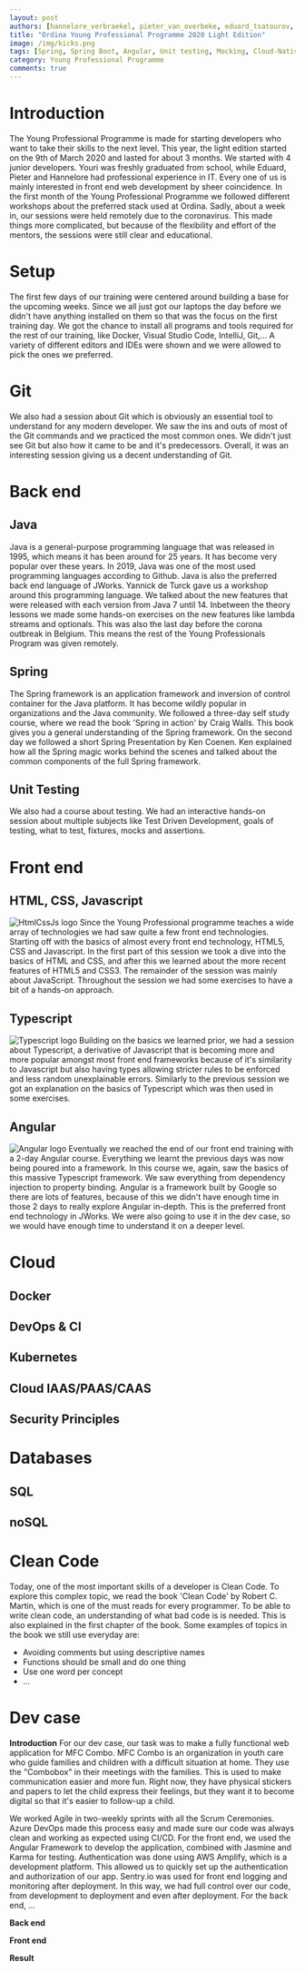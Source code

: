 ```yaml
---
layout: post
authors: [hannelore_verbraekel, pieter_van_overbeke, eduard_tsatourov, youri_vermeir]
title: "Ordina Young Professional Programme 2020 Light Edition"
image: /img/kicks.png
tags: [Spring, Spring Boot, Angular, Unit testing, Mocking, Cloud-Native, Git, DevOps, Docker, TypeScript, Kickstarter, Young Professional Program, Security]
category: Young Professional Programme
comments: true
---
```


# Introduction
The Young Professional Programme is made for starting developers who want to take their skills to the next level. This year, the light edition started on the 9th of March 2020 and lasted for about 3 months. 
We started with 4 junior developers. Youri was freshly graduated from school, while Eduard, Pieter and Hannelore had professional experience in IT.
Every one of us is mainly interested in front end web development by sheer coincidence.
In the first month of the Young Professional Programme we followed different workshops about the preferred stack used at Ordina. Sadly, about a week in, our sessions were held remotely due to the coronavirus. This made things more complicated, but because of the flexibility and effort of the mentors, the sessions were still clear and educational. 

# Setup
The first few days of our training were centered around building a base for the upcoming weeks. Since we all just got our laptops the day before we didn't have anything installed on them so that was the focus on the first training day.
We got the chance to install all programs and tools required for the rest of our training, like Docker, Visual Studio Code, IntelliJ, Git,...
A variety of different editors and IDEs were shown and we were allowed to pick the ones we preferred.

# Git
We also had a session about Git which is obviously an essential tool to understand for any modern developer. We saw the ins and outs of most of the Git commands and we practiced the most common ones. We didn't just see Git but also how it came to be and it's predecessors. Overall, it was an interesting session giving us a decent understanding of Git.

# Back end
## Java
Java is a general-purpose programming language that was released in 1995, which means it has been around for 25 years. It has become very popular over these years. In 2019, Java was one of the most used programming languages according to Github.
Java is also the preferred back end language of JWorks. Yannick de Turck gave us a workshop around this programming language. We talked about the new features that were released with each version from Java 7 until 14. Inbetween the theory lessons we made some hands-on exercises on the new features like lambda streams and optionals. 
This was also the last day before the corona outbreak in Belgium. This means the rest of the Young Professionals Program was given remotely. 
 
## Spring
The Spring framework is an application framework and inversion of control container for the Java platform. It has become wildly popular in organizations and the Java community. We followed a three-day self study course, where we read the book 'Spring in action' by Craig Walls. This book gives you a general understanding of the Spring framework. On the second day we followed a short Spring Presentation by Ken Coenen. Ken explained how all the Spring magic works behind the scenes and talked about the common components of the full Spring framework.
 
## Unit Testing
We also had a course about testing. We had an interactive hands-on session about multiple subjects like Test Driven Development, goals of testing, what to test, fixtures, mocks and assertions.

# Front end

## HTML, CSS, Javascript
<img class="image left" style="max-width: 150px; margin: 0;" alt="HtmlCssJs logo" src="/img/2020-03-31-Young-Professional-2020-Light/html-css-js.png">
Since the Young Professional programme teaches a wide array of technologies we had saw quite a few front end technologies.
Starting off with the basics of almost every front end technology, HTML5, CSS and Javascript. 
In the first part of this session we took a dive into the basics of HTML and CSS, and after this we learned about the more recent features of HTML5 and CSS3. The remainder of the session was mainly about JavaScript. Throughout the session we had some exercises to have a bit of a hands-on approach.

## Typescript
<img class="image right" style="max-width: 200px; margin: 0;" alt="Typescript logo" src="/img/2020-03-31-Young-Professional-2020-Light/typescript.png">
Building on the basics we learned prior, we had a session about Typescript, a derivative of Javascript that is becoming more and more popular amongst most front end frameworks because of it's similarity to Javascript but also having types allowing stricter rules to be enforced and less random unexplainable errors. Similarly to the previous session we got an explanation on the basics of Typescript which was then used in some exercises.

## Angular
<img class="image left" style="max-width: 200px; margin: 0;" alt="Angular logo" src="/img/2020-03-31-Young-Professional-2020-Light/angular.png">
Eventually we reached the end of our front end training with a 2-day Angular course. Everything we learnt the previous days was now being poured into a framework. In this course we, again, saw the basics of this massive Typescript framework. We saw everything from dependency injection to property binding. Angular is a framework built by Google so there are lots of features, because of this we didn't have enough time in those 2 days to really explore Angular in-depth. This is  the preferred front end technology in JWorks. We were also going to use it in the dev case, so we would have enough time to understand it on a deeper level.

# Cloud

## Docker

## DevOps & CI

## Kubernetes

## Cloud IAAS/PAAS/CAAS

## Security Principles

# Databases

## SQL

## noSQL

# Clean Code
Today, one of the most important skills of a developer is Clean Code. 
To explore this complex topic, we read the book 'Clean Code' by Robert C. Martin, which is one of the must reads for every programmer.
To be able to write clean code, an understanding of what bad code is is needed. This is also explained in the first chapter of the book.
Some examples of topics in the book we still use everyday are: 
- Avoiding comments but using descriptive names
- Functions should be small and do one thing
- Use one word per concept
- ...

# Dev case
**Introduction**
For our dev case, our task was to make a fully functional web application for MFC Combo. MFC Combo is an organization in youth care who guide families and children with a difficult situation at home. They use the "Combobox" in their meetings with the families. This is used to make communication easier and more fun.
Right now, they have physical stickers and papers to let the child express their feelings, but they want it to become digital so that it's easier to follow-up a child. 

We worked Agile in two-weekly sprints with all the Scrum Ceremonies. Azure DevOps made this process easy and made sure our code was always clean and working as expected using CI/CD. 
For the front end, we used the Angular Framework to develop the application, combined with Jasmine and Karma for testing. Authentication was done using AWS Amplify, which is a development platform. This allowed us to quickly set up the authentication and authorization of our app. Sentry.io was used for front end logging and monitoring after deployment. In this way, we had full control over our code, from development to deployment and even after deployment.
For the back end, ...

**Back end**

**Front end**

**Result**